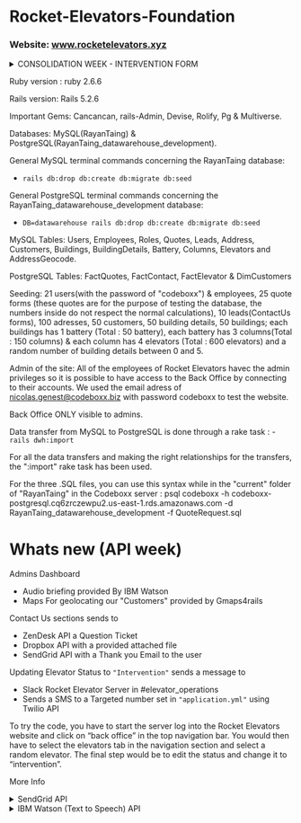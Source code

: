 # Rocket-Elevators-Foundation
### Website: www.rocketelevators.xyz

<Details>
<summary>CONSOLIDATION WEEK - INTERVENTION FORM</summary>

### What is new?

A way to manage interventions which includes a new form at /interventions/new and a new MySQL table where submissions are saved to. Only employees can access the form.

### How to use

You can go to the website (link above) and login with your email using password: 'codeboxx', or use 'nicolas.genest@codeboxx.biz' with password 'codeboxx'. Click on "Interventions" in th emenu bar or go directly to: www.rocketelevators.xyz/interventions/new

### Notes
Please note NOT ALL CUSTOMERS HAVE A BUILDING. If you come across a customer with no buildings to select, it means they don't have a service contract with us, or are late with their service bill. In which case, please select another customer with buildings to see the cascading effect.

#### form preview:
![](https://lh3.googleusercontent.com/pw/AM-JKLWH76S9M6Z2kTtsMq97fxmB77bmSeS_gkOjXifFN0bqh9FpFp1A0sutx8W3mlPbTo6RmF1RhrkYZEggGE7E3vBkPZIL1uUFqsWQ1s5H5GZH_p36sxARUAseieXufao6kLttl4EAnfZPa7yidKp-qf5O=w1224-h735-no)

![](https://lh3.googleusercontent.com/pw/AM-JKLWPy_uvIuW6HscTlVpM-acWDA_rBNh_MZH3zutWObxQ15P_ediGRPj63XSpppr0bDEi_JNSXLxa9_mHcl2uQAa_b8f1gtGUk5ugDPvFrzl_7eCi_v6YFFbSF9xO2Uii9JYwlby3eePB9ve_MmYFYvGd=w1175-h789-no)

![](https://lh3.googleusercontent.com/pw/AM-JKLWMgU515bl65zGG90tp1ZCMhG2G1K2DYQI-KHQxgNS2ZSs9Lt5tspDL0SZ7cWlpuEhnTut1Vgc6rvzLKGB5TtQDWCaRZhN7VK-5sn-P5OsonWbftec5M2UcItxGfshJK923GDHoaFOicaWE0yhElT3i=w1172-h778-no)

![](https://lh3.googleusercontent.com/pw/AM-JKLXTpolu-tSzIXKWwlxrfEbB4-6uqUgwe6fdS6NQuGpkqTKesuunOFux5-1-_u6XRRDuXb6tvo5IYTlgaxSaI0QC6WeUT8sll23DtIAiiYsyaK5LjrInfvwxM8JDesoTThhimjLgc2dWMMw1ORJivRmy=w1168-h828-no)

![](https://lh3.googleusercontent.com/pw/AM-JKLUMK5GUepPmUq2QJlGJU2kHTPygF1JhtOdXvuZdC76ySKubNmwImveE7MqtnRWCmE7YjmkFGUhOLrl_RGX821vqn4FTqSfrwgyDyZapJFx1M0kfnoFkSg1pPM8OOEVNMdkX02NVpLVPmRBb-uNKpQdy=w1190-h878-no)

![](https://lh3.googleusercontent.com/pw/AM-JKLVW_ueaL058qv2kzbqYRttTEOSdtQbOf_Ks417WQpZD29LTD3JnuD1BYVDoR4cdxvGogYMYpv2Is3vzHy71EIBzE2ygxd8S7_IVTB1oeEf9555ILwrPSd2MQHhRFYE9CK91kq_WO8yFKvMeyT3vLeRZ=w1355-h1306-no)

### New Gems installed and used

```bash
None
```
### Other Notes
Form previews were taken in local environment. Names of customers and their associated building/battery/column/elevator ids my be different than what's currently up.

----------------
</details>

Ruby version : ruby 2.6.6

Rails version: Rails 5.2.6

Important Gems: Cancancan, rails-Admin, Devise, Rolify, Pg & Multiverse.

Databases: MySQL(RayanTaing) & PostgreSQL(RayanTaing_datawarehouse_development).

General MySQL terminal commands concerning the RayanTaing database:
- ```rails db:drop db:create db:migrate db:seed```

General PostgreSQL terminal commands concerning the RayanTaing_datawarehouse_development database:
- ```DB=datawarehouse rails db:drop db:create db:migrate db:seed```

MySQL Tables: Users, Employees, Roles, Quotes, Leads, Address, Customers, Buildings, BuildingDetails,
Battery, Columns, Elevators and AddressGeocode.

PostgreSQL Tables: FactQuotes, FactContact, FactElevator & DimCustomers

Seeding: 21 users(with the password of "codeboxx") & employees, 25 quote forms (these quotes are for the purpose of testing the database, the numbers inside do not respect the normal calculations), 10 leads(ContactUs forms),
100 adresses, 50 customers, 50 building details, 50 buildings; each buildings has 1
battery  (Total : 50 battery), each battery has 3 columns(Total : 150 columns) & each column has 4
elevators (Total : 600 elevators) and a random number of building details between 0 and 5.

Admin of the site: All of the employees of Rocket Elevators havec the admin privileges so it is possible
to have access to the Back Office by connecting to their accounts. We used the email adress of nicolas.genest@codeboxx.biz with password codeboxx to test the website.

Back Office ONLY visible to admins.

Data transfer from MySQL to PostgreSQL is done through a rake task : - ```rails dwh:import```

For all the data transfers and making the right relationships for the transfers, the ":import" rake task
has been used.

For the three .SQL files, you can use this syntax while in the "current" folder of "RayanTaing" in the Codeboxx server : psql codeboxx -h codeboxx-postgresql.cq6zrczewpu2.us-east-1.rds.amazonaws.com -d RayanTaing_datawarehouse_development -f QuoteRequest.sql

# Whats new (API week)

Admins Dashboard
- Audio briefing provided By IBM Watson
- Maps For geolocating our "Customers" provided by Gmaps4rails

Contact Us sections sends to
- ZenDesk API a Question Ticket
- Dropbox API with a provided attached file
- SendGrid API with a Thank you Email to the user

Updating Elevator Status to ``"Intervention"`` sends a message to
- Slack Rocket Elevator Server in #elevator_operations
- Sends a SMS to a Targeted number set in ``"application.yml"`` using Twilio API

To try the code, you have to start the server log into the Rocket Elevators website and click on  “back office” in the top navigation bar. You would then have to select the elevators tab in the navigation section and select a random elevator. The final step would be to edit the status and change it to “intervention”.

More Info
<Details>
<summary>SendGrid API</summary>

### What is SendGrid?

SendGrid provides a cloud-based service that assists businesses with email delivery.

### How to use

Submit a contact form using your email address.

### New gems installed

```bash
gem 'sendgrid-ruby'
gem "figaro"
```

### Implementation
*app/controllers/leads_controller.rb*
```ruby
mail = Mail.new
mail.from = Email.new(email: 'rocketelevator312890+sendgrid@gmail.com')
personalization = Personalization.new
personalization.add_to(Email.new(email: @lead.Email))
#personalization.add_to(Email.new(email: params[:Email]))
personalization.add_dynamic_template_data({
    "FullName" => @lead.FullName,
    "ProjectName" => @lead.ProjectName
    })
mail.add_personalization(personalization)
mail.template_id = 'd-a1170dbad8924f9ba0f038014445e76b'

sg = SendGrid::API.new(api_key: ENV['SENDGRID_API_KEY'])
begin
  response = sg.client.mail._("send").post(request_body: mail.to_json)
rescue Exception => e
  puts e.message
end
puts response.status_code
puts response.body
#puts response.parsed_body
puts response.headers
```
*Email preview when someone submits a contact form*

![](https://uc8cb2b4ed7396b17340c665177b.previews.dropboxusercontent.com/p/thumb/ABPWglemUAyJeYg5R4wsWnEPWWyZ_R5Mf0D8LTUad5TP3QOxl0icFttmBloIHpUGQPAphIjaK80oy92F0HG-Owz85QGBEUkBrfYKy_b8JSDZJM4o_uLsoYAZ9co0hXEcciCGDakierbPbciD_1UkxiPUGeZAjGM39zl4he1F1jlkdX4NS5J0qnOLACS_6vPkzeKCNU-eeR9y5YYahxWaFGQf3GhM7FBiFwkEdn7pEKhsB7AMirT7iYIksp-110x5yNfY5eHzZWK4nCoj3AP3gFyiPv2MchbWSPoWaFycXvRL_o1UpHv2Dr3wOSHKFyYd3L-KEl2aZIsdYcxv-zJ49kzz-9WSj_IozXXDqFL7_y6Y49plbrYV3Pgkq56Ovs-Cd_ThA4HpOIv4UJIg7M8LsNEW/p.png)

### Notes
No notes.
</details>

<Details>
<summary>IBM Watson (Text to Speech) API</summary>

### What is IBM Watson (Text to Speech)?

It is an API cloud service that enables you to convert written text into natural-sounding audio in a variety of languages and voices within an existing application.

### How to use

Login to the backoffice with nicolas.genest@codeboxx.biz with password 'codeboxx', click on the 'Audio Brief' tab and click the button to play. Please wait 2-6 seconds for the audio to process and play after clicking the button.

### New gems installed

```bash
gem 'ibm_watson', '~> 2.1', '>= 2.1.1'
gem "figaro"
```

### Implementation
*app/controllers/watson_controller.rb*
```ruby
class WatsonController < ApplicationController
  require "ibm_watson"
  require "ibm_watson/text_to_speech_v1"
  include IBMWatson

  def refreshaudio
    ################## IBM WATSON ##################
    authenticator = IBMWatson::Authenticators::IamAuthenticator.new(
      apikey: ENV['TEXT_TO_SPEECH_APIKEY'],
    )
    text_to_speech = IBMWatson::TextToSpeechV1.new(
      authenticator: authenticator
    )
    text_to_speech.service_url = ENV['TEXT_TO_SPEECH_URL'] #/v1/workspaces/
    
    user = Employee.where(user_id: current_user.id).first

    greeting = "Greetings #{user.FirstName} #{user.LastName}. There are currently #{Elevator.count} elevators deployed in #{Building.count} buildings of your #{Customer.count} customers. Currently, #{Elevator.where.not(:Status => "on").count} elevators are not in Running Status and are being serviced. You currently have #{Quote.count} quotes awaiting processing. You currently have #{Lead.count} leads in your contact requests. #{Battery.count} are deployed across #{Address.distinct.count(:City)} cities."

    #puts JSON.pretty_generate(text_to_speech.list_voices.result)
    #File.open("app/assets/audio/watson.mp3", "wb") do |audio_file|
      response = text_to_speech.synthesize(
        text: greeting,
        accept: "audio/mp3",
        voice: "en-GB_JamesV3Voice"
      ).result
      send_data response
    #end
    ################## IBM WATSON ##################
  end

end
```
*lib/watson.rb*
```ruby
module RailsAdmin
  module Config
    module Actions
      class Watson < RailsAdmin::Config::Actions::Base
        RailsAdmin::Config::Actions.register(self)

        register_instance_option :root? do
          true
        end

        register_instance_option :breadcrumb_parent do
          nil
        end

        register_instance_option :route_fragment do
          'watson.html.erb'
        end

        register_instance_option :link_icon do
          'icon-play'
        end

        register_instance_option :statistics? do
          true
        end

      end
    end
  end
end
```
*config/locales/en.yml*
```yml
en:
  admin:
    actions:
      watson:
        title: "IBM Watson"
        menu: "Audio Brief"
        breadcrumb: "Audio Brief"
```

*app/views/rails_admin/main/watson.html.erb*
```javascript
<%= audio_tag "/watson/refreshaudio", class: "audio-play" %>
<p class="btn btn-primary audioButton">Play Briefing</p>

<%= javascript_tag "window._token = '#{form_authenticity_token}'" %>

<script>

    $(".audioButton").on("click", function() {
        $(".audio-play")[0].currentTime = 0;
        return $(".audio-play")[0].play();
    });
</script>
```
*config/routes,rb*
```ruby
get "/watson/refreshaudio", to: "watson#refreshaudio"
```


*Audio briefing in backend preview*
![](https://ucecc5d66f6dbfb17ccf6a128f94.previews.dropboxusercontent.com/p/thumb/ABMEkIJruupz7Z3agPjY-9q1NIijZGxo4fXJKRCGD6jlQSYpD0bso9CsbYeNgXPkj1W8lpC6DUEcbFTsuCxK2gvZe-dXzJAWR8M1Sfn-vgKfmV6VbZFlbK2BYoISFypcXiI_-QXxFTBTladbLfvhUftY1LTI7uKANnZzc7yWJ3zF-pznmPdc-7I9O65ccIOEiTfZot8sG8HxuySFbHdzBLajwkHiDrDcOHCQfzFDDg7Q4YSrG8G7wNHsmpo3rEgQGmUNLbXkjTlQsPzByleApsBJNr7ur5gkP7DOJYA2uu3QROCo6V5W7GeqF8r_reCSOJr6jgqDWfCL05oIRC1Q6UQszRwzD2nZD8but788KL-vduNfHzjozrmVTl7mMp4cqyqwS7O3xEGEtQWJSfXQloB_/p.png)

### Notes
After pressing the 'Play Briefing' button, give it 5 seconds to process and play. Also, after updating the count of a resource (leads, quotes, etc.), go back to the main 'Dashboard' then back to the audio tab and wait 30 seconds before playing the audio again for it to update with the new figures.
</details>
